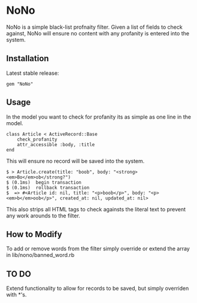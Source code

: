 NoNo
================

NoNo is a simple black-list profnaity filter. Given a list of fields to check against, NoNo will ensure no content with any profanity is entered into the system.

## Installation ##

Latest stable release:

    gem "NoNo"

## Usage ##

In the model you want to check for profanity its as simple as one line in the model.

	class Article < ActiveRecord::Base
	 	check_profanity
		attr_accessible :body, :title
	end

This will ensure no record will be saved into the system.

    $ > Article.create(title: "boob", body: "<strong><em>Bo</em>ob</strong?")
    $ (0.1ms)  begin transaction
    $ (0.1ms)  rollback transaction
    $  => #<Article id: nil, title: "<p>boob</p>", body: "<p><em>b</em>oob</p>", created_at: nil, updated_at: nil> 

This also strips all HTML tags to check againsts the literal text to prevent any work arounds to the filter.

## How to Modify ##

To add or remove words from the filter simply override or extend the array in lib/nono/banned_word.rb

## TO DO ##

Extend functionality to allow for records to be saved, but simply overriden with *'s.


